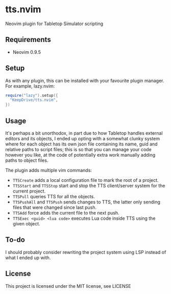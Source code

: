 # tts.nvim
Neovim plugin for Tabletop Simulator scripting

## Requirements
- Neovim 0.9.5

## Setup
As with any plugin, this can be installed with your favourite plugin manager.
For example, lazy.nvim:
```lua
require("lazy").setup({
  "KeepDrive/tts.nvim",
})
```

## Usage
It's perhaps a bit unorthodox, in part due to how Tabletop handles external editors and its objects, I ended up opting with a somewhat clunky system where for each object has its own json file containing its name, guid and relative paths to script files; this is so that you can manage your code however you like, at the code of potentially extra work manually adding paths to object files.

The plugin adds multiple vim commands:
- `TTSCreate` adds a local configuration file to mark the root of a project.
- `TTSStart` and `TTSStop` start and stop the TTS client/server system for the current project.
- `TTSPull` queries TTS for all the objects.
- `TTSPushAll` and `TTSPush` sends changes to TTS, the latter only sending files that were changed since last push.
- `TTSAdd` force adds the current file to the next push.
- `TTSExec <guid> <lua code>` executes Lua code inside TTS using the given object.

## To-do
I should probably consider rewriting the project system using LSP instead of what I ended up with.

## License
This project is licensed under the MIT license, see LICENSE
